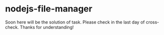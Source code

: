 # nodejs-file-manager
Soon here will be the solution of task. Please check in the last day of cross-check. Thanks for understanding!
